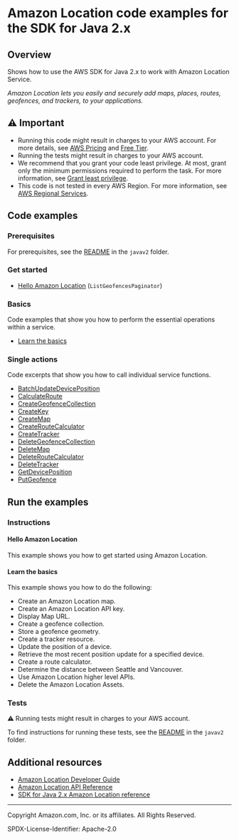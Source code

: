 # Amazon Location code examples for the SDK for Java 2.x

## Overview

Shows how to use the AWS SDK for Java 2.x to work with Amazon Location Service.

<!--custom.overview.start-->
<!--custom.overview.end-->

_Amazon Location lets you easily and securely add maps, places, routes, geofences, and trackers, to your applications._

## ⚠ Important

* Running this code might result in charges to your AWS account. For more details, see [AWS Pricing](https://aws.amazon.com/pricing/) and [Free Tier](https://aws.amazon.com/free/).
* Running the tests might result in charges to your AWS account.
* We recommend that you grant your code least privilege. At most, grant only the minimum permissions required to perform the task. For more information, see [Grant least privilege](https://docs.aws.amazon.com/IAM/latest/UserGuide/best-practices.html#grant-least-privilege).
* This code is not tested in every AWS Region. For more information, see [AWS Regional Services](https://aws.amazon.com/about-aws/global-infrastructure/regional-product-services).

<!--custom.important.start-->
<!--custom.important.end-->

## Code examples

### Prerequisites

For prerequisites, see the [README](../../README.md#Prerequisites) in the `javav2` folder.


<!--custom.prerequisites.start-->
<!--custom.prerequisites.end-->

### Get started

- [Hello Amazon Location](src/main/java/com/example/location/HelloLocation.java#L18) (`ListGeofencesPaginator`)


### Basics

Code examples that show you how to perform the essential operations within a service.

- [Learn the basics](src/main/java/com/example/location/scenario/LocationScenario.java)


### Single actions

Code excerpts that show you how to call individual service functions.

- [BatchUpdateDevicePosition](src/main/java/com/example/location/scenario/LocationActions.java#L355)
- [CalculateRoute](src/main/java/com/example/location/scenario/LocationActions.java#L254)
- [CreateGeofenceCollection](src/main/java/com/example/location/scenario/LocationActions.java#L480)
- [CreateKey](src/main/java/com/example/location/scenario/LocationActions.java#L512)
- [CreateMap](src/main/java/com/example/location/scenario/LocationActions.java#L552)
- [CreateRouteCalculator](src/main/java/com/example/location/scenario/LocationActions.java#L292)
- [CreateTracker](src/main/java/com/example/location/scenario/LocationActions.java#L399)
- [DeleteGeofenceCollection](src/main/java/com/example/location/scenario/LocationActions.java#L589)
- [DeleteMap](src/main/java/com/example/location/scenario/LocationActions.java#L654)
- [DeleteRouteCalculator](src/main/java/com/example/location/scenario/LocationActions.java#L720)
- [DeleteTracker](src/main/java/com/example/location/scenario/LocationActions.java#L685)
- [GetDevicePosition](src/main/java/com/example/location/scenario/LocationActions.java#L323)
- [PutGeofence](src/main/java/com/example/location/scenario/LocationActions.java#L434)


<!--custom.examples.start-->
<!--custom.examples.end-->

## Run the examples

### Instructions


<!--custom.instructions.start-->
<!--custom.instructions.end-->

#### Hello Amazon Location

This example shows you how to get started using Amazon Location.


#### Learn the basics

This example shows you how to do the following:

- Create an Amazon Location map.
- Create an Amazon Location API key.
- Display Map URL.
- Create a geofence collection.
- Store a geofence geometry.
- Create a tracker resource.
- Update the position of a device.
- Retrieve the most recent position update for a specified device.
- Create a route calculator.
- Determine the distance between Seattle and Vancouver.
- Use Amazon Location higher level APIs.
- Delete the Amazon Location Assets.

<!--custom.basic_prereqs.location_Scenario.start-->
<!--custom.basic_prereqs.location_Scenario.end-->


<!--custom.basics.location_Scenario.start-->
<!--custom.basics.location_Scenario.end-->


### Tests

⚠ Running tests might result in charges to your AWS account.


To find instructions for running these tests, see the [README](../../README.md#Tests)
in the `javav2` folder.



<!--custom.tests.start-->
<!--custom.tests.end-->

## Additional resources

- [Amazon Location Developer Guide](https://docs.aws.amazon.com/location/latest/developerguide/what-is.html)
- [Amazon Location API Reference](https://docs.aws.amazon.com/location/latest/APIReference/Welcome.html)
- [SDK for Java 2.x Amazon Location reference](https://sdk.amazonaws.com/java/api/latest/software/amazon/awssdk/services/entityresolution/package-summary.html)

<!--custom.resources.start-->
<!--custom.resources.end-->

---

Copyright Amazon.com, Inc. or its affiliates. All Rights Reserved.

SPDX-License-Identifier: Apache-2.0
